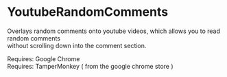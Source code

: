 # YoutubeRandomComments
Overlays random comments onto youtube videos, which allows you to read random comments  
without scrolling down into the comment section.


Requires: Google Chrome  
Requires: TamperMonkey ( from the google chrome store ) 
